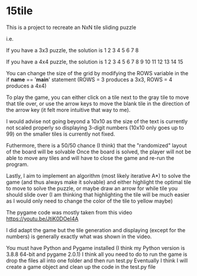 # 15tile
This is a project to recreate an NxN tile sliding puzzle

i.e.

If you have a 3x3 puzzle, the solution is
1 2 3
4 5 6
7 8 

If you have a 4x4 puzzle, the solution is
1  2  3  4
5  6  7  8
9  10 11 12
13 14 15  

You can change the size of the grid by modifying the ROWS variable in the if __name__ == '__main__' statement
(ROWS = 3 produces a 3x3, ROWS = 4 produces a 4x4)

To play the game, you can either click on a tile next to the gray tile to move that tile over, or use the arrow keys
to move the blank tile in the direction of the arrow key (it felt more intuitive that way to me).

I would advise not going beyond a 10x10 as the size of the text is currently not scaled properly so displaying
3-digit numbers (10x10 only goes up to 99) on the smaller tiles is currently not fixed.

Futhermore, there is a 50/50 chance (I think) that the "randomized" layout of the board will be solvable
Once the board is solved, the player will not be able to move any tiles and will have to close the game and re-run the program.

Lastly, I aim to implement an algorithm (most likely iterative A*) to solve the game (and thus always make it solvable) and either
highlight the optimal tile to move to solve the puzzle, or maybe draw an arrow for while tile you should slide over
(I am thinking that highlighting the tile will be much easier as I would only need to change the color of the tile to yellow maybe)

The pygame code was mostly taken from this video
https://youtu.be/JtiK0DOeI4A

I did adapt the game but the tile generation and displaying (except for the numbers) is generally exactly what was shown in the video.

You must have Python and Pygame installed (I think my Python version is 3.8.8 64-bit and pygame 2.0.1)
I think all you need to do to run the game is drop the files all into one folder and then run test.py
Eventually I think I will create a game object and clean up the code in the test.py file